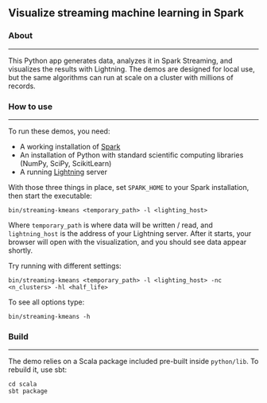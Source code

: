 ## Visualize streaming machine learning in Spark

### About
------
This Python app generates data, analyzes it in Spark Streaming, and visualizes the results with Lightning. The demos are designed for local use, but the same algorithms can run at scale on a cluster with millions of records.

### How to use
------
To run these demos, you need:

* A working installation of [Spark](http://spark.apache.org/downloads.html)
* An installation of Python with standard scientific computing libraries (NumPy, SciPy, ScikitLearn)
* A running [Lightning](http://lightning-viz.org) server

With those three things in place, set `SPARK_HOME` to your Spark installation, then start the executable:

	bin/streaming-kmeans <temporary_path> -l <lighting_host>

Where `temporary_path` is where data will be written / read, and `lightning_host` is the address of your Lightning server. After it starts, your browser will open with the visualization, and you should see data appear shortly. 

Try running with different settings:

	bin/streaming-kmeans <temporary_path> -l <lighting_host> -nc <n_clusters> -hl <half_life>

To see all options type:

	bin/streaming-kmeans -h

### Build
---------------
The demo relies on a Scala package included pre-built inside `python/lib`. To rebuild it, use sbt:

	cd scala
	sbt package
